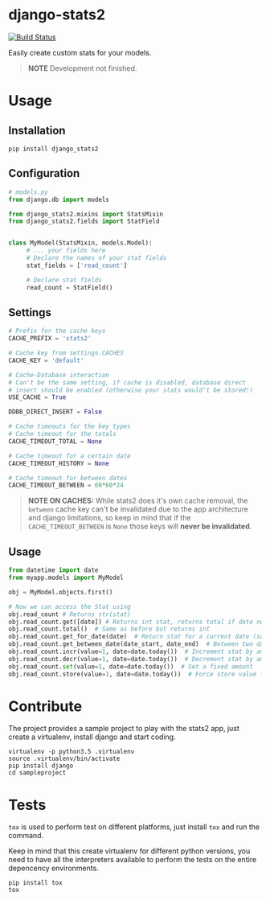 django-stats2
=============

[![Build Status](https://travis-ci.org/fmartingr/django-stats2.svg?branch=master)](https://travis-ci.org/fmartingr/django-stats2)

Easily create custom stats for your models.

> **NOTE** Development not finished.

# Usage

## Installation

```
pip install django_stats2
```

## Configuration

``` python
# models.py
from django.db import models

from django_stats2.mixins import StatsMixin
from django_stats2.fields import StatField


class MyModel(StatsMixin, models.Model):
     # ... your fields here
     # Declare the names of your stat fields
     stat_fields = ['read_count']

     # Declare stat fields
     read_count = StatField()
```

## Settings
``` python
# Prefix for the cache keys
CACHE_PREFIX = 'stats2'

# Cache key from settings.CACHES
CACHE_KEY = 'default'

# Cache-Database interaction
# Can't be the same setting, if cache is disabled, database direct
# insert should be enabled (otherwise your stats would't be stored!)
USE_CACHE = True

DDBB_DIRECT_INSERT = False

# Cache timeouts for the key types
# Cache timeout for the totals
CACHE_TIMEOUT_TOTAL = None

# Cache timeout for a certain date
CACHE_TIMEOUT_HISTORY = None

# Cache timeout for between dates
CACHE_TIMEOUT_BETWEEN = 60*60*24

```

> **NOTE ON CACHES:** While stats2 does it's own cache removal, the `between` cache key can't be invalidated due to the app architecture and django limitations, so keep in mind that if the `CACHE_TIMEOUT_BETWEEN` is `None` those keys will **never be invalidated**.

## Usage

``` python
from datetime import date
from myapp.models import MyModel

obj = MyModel.objects.first()

# Now we can access the Stat using
obj.read_count # Returns str(stat)
obj.read_count.get([date]) # Returns int stat, returns total if date not present
obj.read_count.total()  # Same as before but returns int
obj.read_count.get_for_date(date)  # Return stat for a current date (same as .get(date))
obj.read_count.get_between_date(date_start, date_end)  # Between two dates
obj.read_count.incr(value=1, date=date.today())  # Increment stat by amount
obj.read_count.decr(value=1, date=date.today())  # Decrement stat by amount
obj.read_count.set(value=1, date=date.today())  # Set a fixed amount
obj.read_count.store(value=1, date=date.today())  # Force store value in database
```

# Contribute

The project provides a sample project to play with the stats2 app, just create a virtualenv, install django and start coding.

```
virtualenv -p python3.5 .virtualenv
source .virtualenv/bin/activate
pip install django
cd sampleproject
```

# Tests

`tox` is used to perform test on different platforms, just install `tox` and run the command.

Keep in mind that this create virtualenv for different python versions, you need to have all the interpreters available to perform the tests on the entire depencency environments.

```
pip install tox
tox
```
